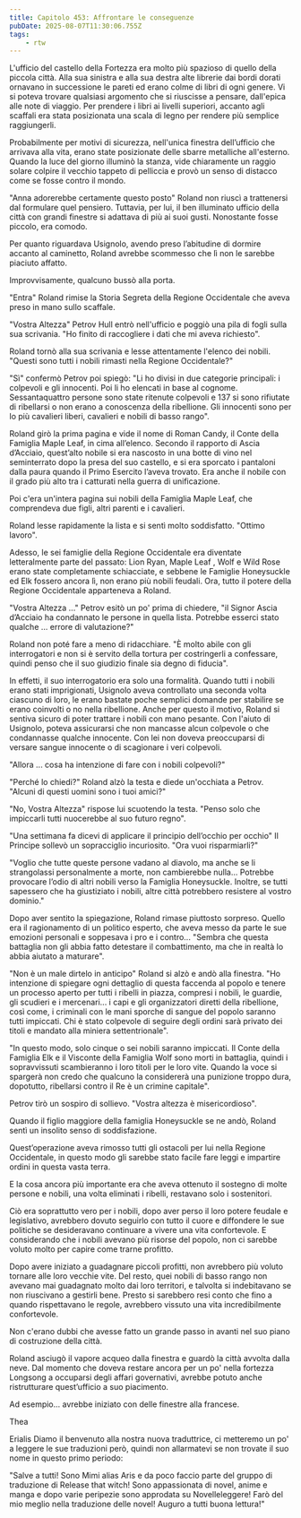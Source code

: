 ```yaml
---
title: Capitolo 453: Affrontare le conseguenze
pubDate: 2025-08-07T11:30:06.755Z
tags:
    - rtw
---
```











L'ufficio del castello della Fortezza era molto più spazioso di quello della piccola città. Alla sua sinistra e alla sua destra alte librerie dai bordi dorati ornavano in successione le pareti ed erano colme di libri di ogni genere. Vi si poteva trovare qualsiasi argomento che si riuscisse a pensare, dall'epica alle note di viaggio. Per prendere i libri ai livelli superiori, accanto agli scaffali era stata posizionata una scala di legno per rendere più semplice raggiungerli.


Probabilmente per motivi di sicurezza, nell'unica finestra dell’ufficio che arrivava alla vita, erano state posizionate delle sbarre metalliche all'esterno. Quando la luce del giorno illuminò la stanza, vide chiaramente un raggio solare colpire il vecchio tappeto di pelliccia e provò un senso di distacco come se fosse contro il mondo.


"Anna adorerebbe certamente questo posto" Roland non riuscì a trattenersi dal formulare quel pensiero. Tuttavia, per lui, il ben illuminato ufficio della città con grandi finestre si adattava di più ai suoi gusti. Nonostante fosse piccolo, era comodo.


Per quanto riguardava Usignolo, avendo preso l’abitudine di dormire accanto al caminetto, Roland avrebbe scommesso che lì non le sarebbe piaciuto affatto.


Improvvisamente, qualcuno bussò alla porta.


"Entra" Roland rimise la Storia Segreta della Regione Occidentale che aveva preso in mano sullo scaffale.


"Vostra Altezza" Petrov Hull entrò nell'ufficio e poggiò una pila di fogli sulla sua scrivania. "Ho finito di raccogliere i dati che mi aveva richiesto".


Roland tornò alla sua scrivania e lesse attentamente l'elenco dei nobili. "Questi sono tutti i nobili rimasti nella Regione Occidentale?"


"Sì" confermò Petrov poi spiegò: "Li ho divisi in due categorie principali: i colpevoli e gli innocenti. Poi li ho elencati in base al cognome. Sessantaquattro persone sono state ritenute colpevoli e 137 si sono rifiutate di ribellarsi o non erano a conoscenza della ribellione. Gli innocenti sono per lo più cavalieri liberi, cavalieri e nobili di basso rango".






Roland girò la prima pagina e vide il nome di Roman Candy, il Conte della Famiglia Maple Leaf, in cima all’elenco. Secondo il rapporto di Ascia d’Acciaio, quest’alto nobile si era nascosto in una botte di vino nel seminterrato dopo la presa del suo castello, e si era sporcato i pantaloni dalla paura quando il Primo Esercito l’aveva trovato. Era anche il nobile con il grado più alto tra i catturati nella guerra di unificazione.


Poi c'era un'intera pagina sui nobili della Famiglia Maple Leaf, che comprendeva due figli, altri parenti e i cavalieri.


Roland lesse rapidamente la lista e si sentì molto soddisfatto. "Ottimo lavoro".


Adesso, le sei famiglie della Regione Occidentale era diventate letteralmente parte del passato: Lion Ryan, Maple Leaf , Wolf e Wild Rose erano state completamente schiacciate, e sebbene le Famiglie Honeysuckle ed Elk fossero ancora lì, non erano più nobili feudali. Ora, tutto il potere della Regione Occidentale apparteneva a Roland.


"Vostra Altezza ..." Petrov esitò un po' prima di chiedere, "il Signor Ascia d’Acciaio ha condannato le persone in quella lista. Potrebbe esserci stato qualche ... errore di valutazione?"


Roland non poté fare a meno di ridacchiare. "È molto abile con gli interrogatori e non si è servito della tortura per costringerli a confessare, quindi penso che il suo giudizio finale sia degno di fiducia".


In effetti, il suo interrogatorio era solo una formalità. Quando tutti i nobili erano stati imprigionati, Usignolo aveva controllato una seconda volta ciascuno di loro, le erano bastate poche semplici domande per stabilire se erano coinvolti o no nella ribellione. Anche per questo il motivo, Roland si sentiva sicuro di poter trattare i nobili con mano pesante. Con l'aiuto di Usignolo, poteva assicurarsi che non mancasse alcun colpevole o che condannasse qualche innocente. Con lei non doveva preoccuparsi di versare sangue innocente o di scagionare i veri colpevoli.


"Allora ... cosa ha intenzione di fare con i nobili colpevoli?"


"Perché lo chiedi?" Roland alzò la testa e diede un'occhiata a Petrov. "Alcuni di questi uomini sono i tuoi amici?"


"No, Vostra Altezza" rispose lui scuotendo la testa. "Penso solo che impiccarli tutti nuocerebbe al suo futuro regno".


"Una settimana fa dicevi di applicare il principio dell’occhio per occhio" Il Principe sollevò un sopracciglio incuriosito. "Ora vuoi risparmiarli?"


"Voglio che tutte queste persone vadano al diavolo, ma anche se li strangolassi personalmente a morte, non cambierebbe nulla... Potrebbe provocare l’odio di altri nobili verso la Famiglia Honeysuckle. Inoltre, se tutti sapessero che ha giustiziato i nobili, altre città potrebbero resistere al vostro dominio."


Dopo aver sentito la spiegazione, Roland rimase piuttosto sorpreso. Quello era il ragionamento di un politico esperto, che aveva messo da parte le sue emozioni personali e soppesava i pro e i contro... "Sembra che questa battaglia non gli abbia fatto detestare il combattimento, ma che in realtà lo abbia aiutato a maturare".


"Non è un male dirtelo in anticipo" Roland si alzò e andò alla finestra. "Ho intenzione di spiegare ogni dettaglio di questa faccenda al popolo e tenere un processo aperto per tutti i ribelli in piazza, compresi i nobili, le guardie, gli scudieri e i mercenari... i capi e gli organizzatori diretti della ribellione, così come, i criminali con le mani sporche di sangue del popolo saranno tutti impiccati. Chi è stato colpevole di seguire degli ordini sarà privato dei titoli e mandato alla miniera settentrionale".


"In questo modo, solo cinque o sei nobili saranno impiccati. Il Conte della Famiglia Elk e il Visconte della Famiglia Wolf sono morti in battaglia, quindi i sopravvissuti scambieranno i loro titoli per le loro vite. Quando la voce si spargerà non credo che qualcuno la considererà una punizione troppo dura, dopotutto, ribellarsi contro il Re è un crimine capitale".


Petrov tirò un sospiro di sollievo. "Vostra altezza è misericordioso".


Quando il figlio maggiore della famiglia Honeysuckle se ne andò, Roland sentì un insolito senso di soddisfazione.


Quest’operazione aveva rimosso tutti gli ostacoli per lui nella Regione Occidentale, in questo modo gli sarebbe stato facile fare leggi e impartire ordini in questa vasta terra.


E la cosa ancora più importante era che aveva ottenuto il sostegno di molte persone e nobili, una volta eliminati i ribelli, restavano solo i sostenitori.


Ciò era soprattutto vero per i nobili, dopo aver perso il loro potere feudale e legislativo, avrebbero dovuto seguirlo con tutto il cuore e diffondere le sue politiche se desideravano continuare a vivere una vita confortevole. E considerando che i nobili avevano più risorse del popolo, non ci sarebbe voluto molto per capire come trarne profitto.


Dopo avere iniziato a guadagnare piccoli profitti, non avrebbero più voluto tornare alle loro vecchie vite. Del resto, quei nobili di basso rango non avevano mai guadagnato molto dai loro territori, e talvolta si indebitavano se non riuscivano a gestirli bene. Presto si sarebbero resi conto che fino a quando rispettavano le regole, avrebbero vissuto una vita incredibilmente confortevole.


Non c'erano dubbi che avesse fatto un grande passo in avanti nel suo piano di costruzione della città.


Roland asciugò il vapore acqueo dalla finestra e guardò la città avvolta dalla neve. Dal momento che doveva restare ancora per un po' nella fortezza Longsong a occuparsi degli affari governativi, avrebbe potuto anche ristrutturare quest’ufficio a suo piacimento.


Ad esempio... avrebbe iniziato con delle finestre alla francese.






Thea










 Erialis  Diamo il benvenuto alla nostra nuova traduttrice, ci metteremo un po' a leggere le sue traduzioni però, quindi non allarmatevi se non trovate il suo nome in questo primo periodo: 


"Salve a tutti! Sono Mimi alias Aris e da poco faccio parte del gruppo di traduzione di Release that witch! Sono appassionata di novel, anime e manga e dopo varie peripezie sono approdata su Novelleleggere! Farò del mio meglio nella traduzione delle novel! 
Auguro a tutti buona lettura!"








                                


                                



